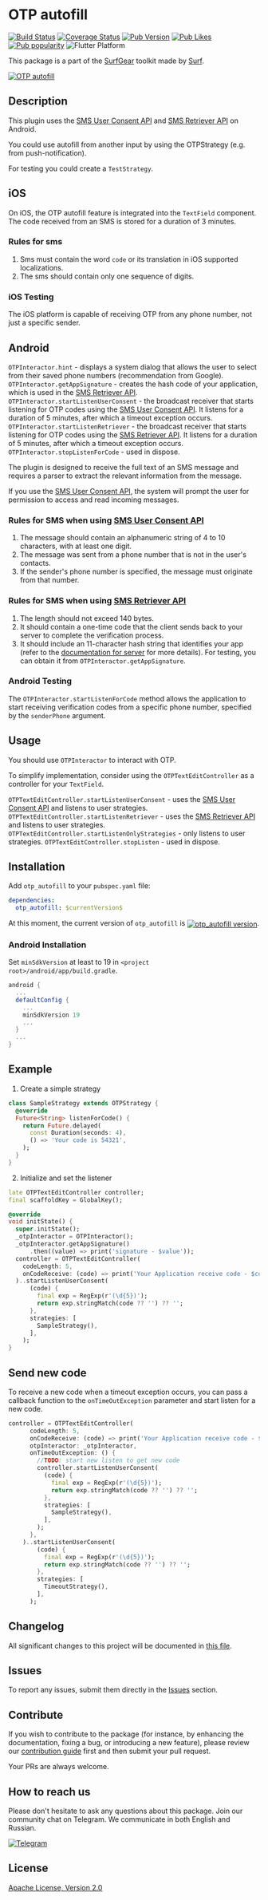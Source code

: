 # OTP autofill

[![Build Status](https://shields.io/github/actions/workflow/status/surfstudio/flutter-otp-autofill/main.yml?logo=github&logoColor=white)](https://github.com/surfstudio/flutter-otp-autofill)
[![Coverage Status](https://img.shields.io/codecov/c/github/surfstudio/flutter-otp-autofill?logo=codecov&logoColor=white)](https://app.codecov.io/gh/surfstudio/flutter-otp-autofill)
[![Pub Version](https://img.shields.io/pub/v/otp_autofill?logo=dart&logoColor=white)](https://pub.dev/packages/otp_autofill)
[![Pub Likes](https://badgen.net/pub/likes/otp_autofill)](https://pub.dev/packages/otp_autofill)
[![Pub popularity](https://badgen.net/pub/popularity/otp_autofill)](https://pub.dev/packages/otp_autofill/score)
![Flutter Platform](https://badgen.net/pub/flutter-platform/otp_autofill)

This package is a part of the [SurfGear](https://github.com/surfstudio/SurfGear) toolkit made by [Surf](https://surf.ru).

[![OTP autofill](https://i.ibb.co/dG8zd7c/OTP-autofill.png)](https://github.com/surfstudio/SurfGear)

## Description

This plugin uses the [SMS User Consent API](https://developers.google.com/identity/sms-retriever/user-consent/overview) and [SMS Retriever API](https://developers.google.com/identity/sms-retriever/overview) on Android.

You could use autofill from another input by using the OTPStrategy (e.g. from push-notification).

For testing you could create a `TestStrategy`.

## iOS

On iOS, the OTP autofill feature is integrated into the `TextField` component. 
The code received from an SMS is stored for a duration of 3 minutes.

### Rules for sms

1. Sms must contain the word `code` or its translation in iOS supported localizations.
2. The sms should contain only one sequence of digits.

### iOS Testing

The iOS platform is capable of receiving OTP from any phone number, not just a specific sender.

## Android

`OTPInteractor.hint` - displays a system dialog that allows the user to select from their saved phone numbers (recommendation from Google).  
`OTPInteractor.getAppSignature` - creates the hash code of your application, which is used in the [SMS Retriever API](https://developers.google.com/identity/sms-retriever/overview).  
`OTPInteractor.startListenUserConsent` - the broadcast receiver that starts listening for OTP codes using the [SMS User Consent API](https://developers.google.com/identity/sms-retriever/user-consent/overview). It listens for a duration of 5 minutes, after which a timeout exception occurs.  
`OTPInteractor.startListenRetriever` - the broadcast receiver that starts listening for OTP codes using the [SMS Retriever API](https://developers.google.com/identity/sms-retriever/overview). It listens for a duration of 5 minutes, after which a timeout exception occurs.  
`OTPInteractor.stopListenForCode` - used in dispose.

The plugin is designed to receive the full text of an SMS message and requires a parser to extract the relevant information from the message.

If you use the [SMS User Consent API](https://developers.google.com/identity/sms-retriever/user-consent/overview), the system will prompt the user for permission to access and read incoming messages.

### Rules for SMS when using [SMS User Consent API](https://developers.google.com/identity/sms-retriever/user-consent/overview)

1. The message should contain an alphanumeric string of 4 to 10 characters, with at least one digit.
2. The message was sent from a phone number that is not in the user's contacts.
3. If the sender's phone number is specified, the message must originate from that number.

### Rules for SMS when using [SMS Retriever API](https://developers.google.com/identity/sms-retriever/overview)

1. The length should not exceed 140 bytes.
2. It should contain a one-time code that the client sends back to your server to complete the verification process.
3. It should include an 11-character hash string that identifies your app (refer to the [documentation for server](https://developers.google.com/identity/sms-retriever/verify#computing_your_apps_hash_string) for more details). For testing, you can obtain it from `OTPInteractor.getAppSignature`.

### Android Testing

The `OTPInteractor.startListenForCode` method allows the application to start receiving verification codes from a specific phone number, specified by the `senderPhone` argument.

## Usage

You should use `OTPInteractor` to interact with OTP.

To simplify implementation, consider using the `OTPTextEditController` as a controller for your `TextField`.

`OTPTextEditController.startListenUserConsent` - uses the [SMS User Consent API](https://developers.google.com/identity/sms-retriever/user-consent/overview) and listens to user strategies.
`OTPTextEditController.startListenRetriever` - uses the [SMS Retriever API](https://developers.google.com/identity/sms-retriever/overview) and listens to user strategies.
`OTPTextEditController.startListenOnlyStrategies` - only listens to user strategies.
`OTPTextEditController.stopListen` - used in dispose.

## Installation

Add `otp_autofill` to your `pubspec.yaml` file:

```yaml
dependencies:
  otp_autofill: $currentVersion$
```

<p>At this moment, the current version of <code>otp_autofill</code> is <a href="https://pub.dev/packages/otp_autofill"><img style="vertical-align:middle;" src="https://img.shields.io/pub/v/otp_autofill.svg" alt="otp_autofill version"></a>.</p>

### Android Installation

Set `minSdkVersion` at least to 19 in `<project root>/android/app/build.gradle`.

``` gradle
android {
  ...
  defaultConfig {
    ...
    minSdkVersion 19
    ...
  }
  ...
}
```

## Example

1. Create a simple strategy

```dart
class SampleStrategy extends OTPStrategy {
  @override
  Future<String> listenForCode() {
    return Future.delayed(
      const Duration(seconds: 4),
      () => 'Your code is 54321',
    );
  }
}
```

2. Initialize and set the listener

```dart
late OTPTextEditController controller;
final scaffoldKey = GlobalKey();

@override
void initState() {
  super.initState();
  _otpInteractor = OTPInteractor();
  _otpInteractor.getAppSignature()
      .then((value) => print('signature - $value'));
  controller = OTPTextEditController(
    codeLength: 5,
    onCodeReceive: (code) => print('Your Application receive code - $code'),
  )..startListenUserConsent(
      (code) {
        final exp = RegExp(r'(\d{5})');
        return exp.stringMatch(code ?? '') ?? '';
      },
      strategies: [
        SampleStrategy(),
      ],
    );
}
```

## Send new code

To receive a new code when a timeout exception occurs, you can pass a callback function to the `onTimeOutException` parameter and start listen for a new code.

```dart
controller = OTPTextEditController(
      codeLength: 5,
      onCodeReceive: (code) => print('Your Application receive code - $code'),
      otpInteractor: _otpInteractor,
      onTimeOutException: () {
        //TODO: start new listen to get new code
        controller.startListenUserConsent(
          (code) {
            final exp = RegExp(r'(\d{5})');
            return exp.stringMatch(code ?? '') ?? '';
          },
          strategies: [
            SampleStrategy(),
          ],
        );
      },
    )..startListenUserConsent(
        (code) {
          final exp = RegExp(r'(\d{5})');
          return exp.stringMatch(code ?? '') ?? '';
        },
        strategies: [
          TimeoutStrategy(),
        ],
      );
```

## Changelog

All significant changes to this project will be documented in [this file](./CHANGELOG.md).

## Issues

To report any issues, submit them directly in the [Issues](https://github.com/surfstudio/flutter-otp-autofill/issues) section.

## Contribute

If you wish to contribute to the package (for instance, by enhancing the documentation, fixing a bug, or introducing a new feature), please review our [contribution guide](./CONTRIBUTING.md) first and then submit your pull request.

Your PRs are always welcome.

## How to reach us

Please don't hesitate to ask any questions about this package. Join our community chat on Telegram. We communicate in both English and Russian.

[![Telegram](https://img.shields.io/badge/chat-on%20Telegram-blue.svg)](https://t.me/SurfGear)

## License

[Apache License, Version 2.0](https://www.apache.org/licenses/LICENSE-2.0)
